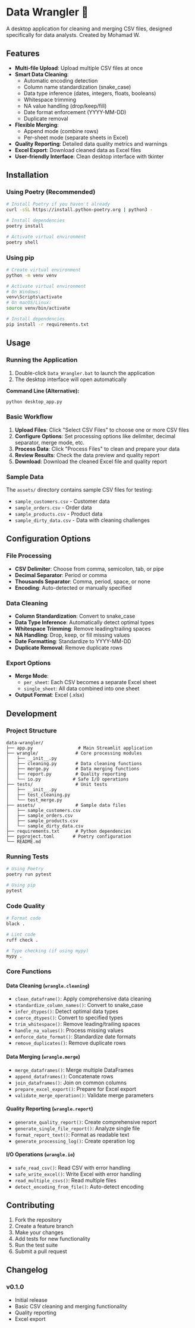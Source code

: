 # Data Wrangler 🔧

A desktop application for cleaning and merging CSV files, designed specifically for data analysts.
Created by Mohamad W.

## Features

- **Multi-file Upload**: Upload multiple CSV files at once
- **Smart Data Cleaning**: 
  - Automatic encoding detection
  - Column name standardization (snake_case)
  - Data type inference (dates, integers, floats, booleans)
  - Whitespace trimming
  - NA value handling (drop/keep/fill)
  - Date format enforcement (YYYY-MM-DD)
  - Duplicate removal
- **Flexible Merging**: 
  - Append mode (combine rows)
  - Per-sheet mode (separate sheets in Excel)
- **Quality Reporting**: Detailed data quality metrics and warnings
- **Excel Export**: Download cleaned data as Excel files
- **User-friendly Interface**: Clean desktop interface with tkinter

## Installation

### Using Poetry (Recommended)

```bash
# Install Poetry if you haven't already
curl -sSL https://install.python-poetry.org | python3 -

# Install dependencies
poetry install

# Activate virtual environment
poetry shell
```

### Using pip

```bash
# Create virtual environment
python -m venv venv

# Activate virtual environment
# On Windows:
venv\Scripts\activate
# On macOS/Linux:
source venv/bin/activate

# Install dependencies
pip install -r requirements.txt
```

## Usage

### Running the Application


1. Double-click `Data_Wrangler.bat` to launch the application
2. The desktop interface will open automatically

**Command Line (Alternative):**
```bash
python desktop_app.py
```

### Basic Workflow

1. **Upload Files**: Click "Select CSV Files" to choose one or more CSV files
2. **Configure Options**: Set processing options like delimiter, decimal separator, merge mode, etc.
3. **Process Data**: Click "Process Files" to clean and prepare your data
4. **Review Results**: Check the data preview and quality report
5. **Download**: Download the cleaned Excel file and quality report

### Sample Data

The `assets/` directory contains sample CSV files for testing:
- `sample_customers.csv` - Customer data
- `sample_orders.csv` - Order data  
- `sample_products.csv` - Product data
- `sample_dirty_data.csv` - Data with cleaning challenges

## Configuration Options

### File Processing
- **CSV Delimiter**: Choose from comma, semicolon, tab, or pipe
- **Decimal Separator**: Period or comma
- **Thousands Separator**: Comma, period, space, or none
- **Encoding**: Auto-detected or manually specified

### Data Cleaning
- **Column Standardization**: Convert to snake_case
- **Data Type Inference**: Automatically detect optimal types
- **Whitespace Trimming**: Remove leading/trailing spaces
- **NA Handling**: Drop, keep, or fill missing values
- **Date Formatting**: Standardize to YYYY-MM-DD
- **Duplicate Removal**: Remove duplicate rows

### Export Options
- **Merge Mode**: 
  - `per_sheet`: Each CSV becomes a separate Excel sheet
  - `single_sheet`: All data combined into one sheet
- **Output Format**: Excel (.xlsx)

## Development

### Project Structure

```
data-wrangler/
├── app.py                 # Main Streamlit application
├── wrangle/              # Core processing modules
│   ├── __init__.py
│   ├── cleaning.py       # Data cleaning functions
│   ├── merge.py          # Data merging functions
│   ├── report.py         # Quality reporting
│   └── io.py            # Safe I/O operations
├── tests/                # Unit tests
│   ├── __init__.py
│   ├── test_cleaning.py
│   └── test_merge.py
├── assets/               # Sample data files
│   ├── sample_customers.csv
│   ├── sample_orders.csv
│   ├── sample_products.csv
│   └── sample_dirty_data.csv
├── requirements.txt      # Python dependencies
├── pyproject.toml       # Poetry configuration
└── README.md
```

### Running Tests

```bash
# Using Poetry
poetry run pytest

# Using pip
pytest
```

### Code Quality

```bash
# Format code
black .

# Lint code
ruff check .

# Type checking (if using mypy)
mypy .
```



### Core Functions

#### Data Cleaning (`wrangle.cleaning`)

- `clean_dataframe()`: Apply comprehensive data cleaning
- `standardize_column_names()`: Convert to snake_case
- `infer_dtypes()`: Detect optimal data types
- `coerce_dtypes()`: Convert to specified types
- `trim_whitespace()`: Remove leading/trailing spaces
- `handle_na_values()`: Process missing values
- `enforce_date_format()`: Standardize date formats
- `remove_duplicates()`: Remove duplicate rows

#### Data Merging (`wrangle.merge`)

- `merge_dataframes()`: Merge multiple DataFrames
- `append_dataframes()`: Concatenate rows
- `join_dataframes()`: Join on common columns
- `prepare_excel_export()`: Prepare for Excel export
- `validate_merge_operation()`: Validate merge parameters

#### Quality Reporting (`wrangle.report`)

- `generate_quality_report()`: Create comprehensive report
- `generate_single_file_report()`: Analyze single file
- `format_report_text()`: Format as readable text
- `generate_processing_log()`: Create operation log

#### I/O Operations (`wrangle.io`)

- `safe_read_csv()`: Read CSV with error handling
- `safe_write_excel()`: Write Excel with error handling
- `read_multiple_csvs()`: Read multiple files
- `detect_encoding_from_file()`: Auto-detect encoding

## Contributing

1. Fork the repository
2. Create a feature branch
3. Make your changes
4. Add tests for new functionality
5. Run the test suite
6. Submit a pull request



## Changelog

### v0.1.0
- Initial release
- Basic CSV cleaning and merging functionality
- Quality reporting
- Excel export
